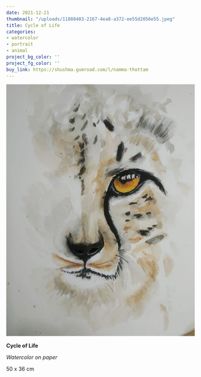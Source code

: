 ```yaml
---
date: 2021-12-21
thumbnail: "/uploads/11888403-2167-4ea8-a372-ee55d2056e55.jpeg"
title: Cycle of Life
categories:
- watercolor
- portrait
- animal
project_bg_color: ''
project_fg_color: ''
buy_link: https://shushma.gumroad.com/l/namma-thottam
---
```

![](/uploads/11888403-2167-4ea8-a372-ee55d2056e55.jpeg)

**Cycle of Life**

_Watercolor on paper_

50 x 36 cm